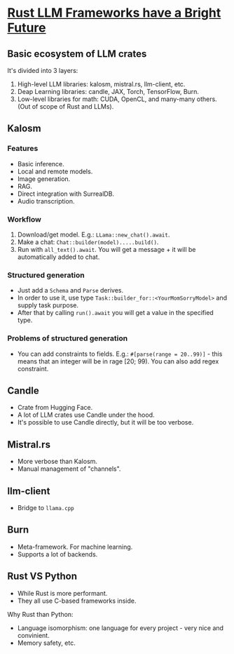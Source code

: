 # [Rust LLM Frameworks have a Bright Future](https://www.youtube.com/watch?v=fIFUnYNuYbc&list=PLeb33PCuqDde8NiI_am5g7b2WWnyggE5t&index=5)

## Basic ecosystem of LLM crates

It's divided into 3 layers:

1. High-level LLM libraries: kalosm, mistral.rs, llm-client, etc.
2. Deap Learning libraries: candle, JAX, Torch, TensorFlow, Burn.
3. Low-level libraries for math: CUDA, OpenCL, and many-many others. (Out of scope of Rust and LLMs).

## Kalosm

### Features

- Basic inference.
- Local and remote models.
- Image generation.
- RAG.
- Direct integration with SurrealDB.
- Audio transcription.

### Workflow

1. Download/get model. E.g.: `LLama::new_chat().await`.
2. Make a chat: `Chat::builder(model).....build()`.
3. Run with `all_text().await`. You will get a message + it will be automatically added to chat.

### Structured generation

- Just add a `Schema` and `Parse` derives.
- In order to use it, use type `Task::builder_for::<YourMomSorryModel>` and supply task purpose.
- After that by calling `run().await` you will get a value in the specified type.

### Problems of structured generation

- You can add constraints to fields. E.g.: `#[parse(range = 20..99)]` - this means that an integer will be in rage [20; 99).
  You can also add regex constraint.

## Candle

- Crate from Hugging Face.
- A lot of LLM crates use Candle under the hood.
- It's possible to use Candle directly, but it will be too verbose.

## Mistral.rs

- More verbose than Kalosm.
- Manual management of "channels".

## llm-client

- Bridge to `llama.cpp`

## Burn

- Meta-framework. For machine learning.
- Supports a lot of backends.

## Rust VS Python

- While Rust is more performant.
- They all use C-based frameworks inside.

Why Rust than Python:

- Language isomorphism: one language for every project - very nice and convinient.
- Memory safety, etc.
